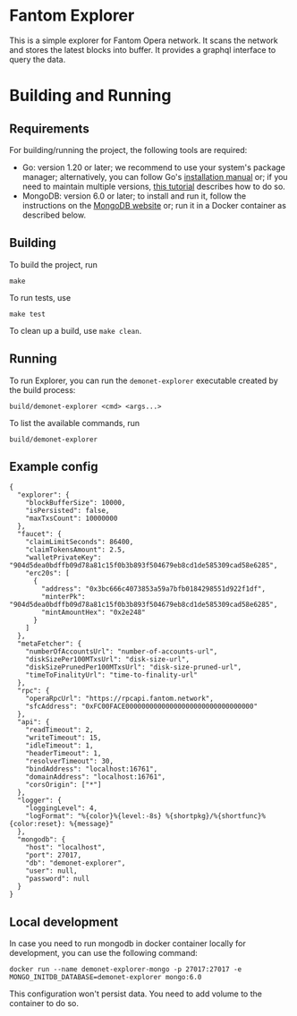 Fantom Explorer
===============

This is a simple explorer for Fantom Opera network. It scans the network and stores the latest blocks into
buffer. It provides a graphql interface to query the data.

# Building and Running

## Requirements

For building/running the project, the following tools are required:
* Go: version 1.20 or later; we recommend to use your system's package manager; alternatively, you can follow Go's
[installation manual](https://go.dev/doc/install) or; if you need to maintain multiple versions,
[this tutorial](https://go.dev/doc/manage-install) describes how to do so.
* MongoDB: version 6.0 or later; to install and run it, follow the instructions on the
[MongoDB website](https://docs.mongodb.com/manual/installation/) or; run it in a Docker container as described
below.

## Building

To build the project, run
```
make
```

To run tests, use
```
make test
```
To clean up a build, use `make clean`.

## Running

To run Explorer, you can run the `demonet-explorer` executable created by the build process:
```
build/demonet-explorer <cmd> <args...>
```
To list the available commands, run
```
build/demonet-explorer
```

## Example config
```
{
  "explorer": {
    "blockBufferSize": 10000,
    "isPersisted": false,
    "maxTxsCount": 10000000
  },
  "faucet": {
    "claimLimitSeconds": 86400,
    "claimTokensAmount": 2.5,
    "walletPrivateKey": "904d5dea0bdffb09d78a81c15f0b3b893f504679eb8cd1de585309cad58e6285",
    "erc20s": [
      {
        "address": "0x3bc666c4073853a59a7bfb0184298551d922f1df",
        "minterPk": "904d5dea0bdffb09d78a81c15f0b3b893f504679eb8cd1de585309cad58e6285",
        "mintAmountHex": "0x2e248"
      }
    ]
  },
  "metaFetcher": {
    "numberOfAccountsUrl": "number-of-accounts-url",
    "diskSizePer100MTxsUrl": "disk-size-url",
    "diskSizePrunedPer100MTxsUrl": "disk-size-pruned-url",
    "timeToFinalityUrl": "time-to-finality-url"
  },
  "rpc": {
    "operaRpcUrl": "https://rpcapi.fantom.network",
    "sfcAddress": "0xFC00FACE00000000000000000000000000000000"
  },
  "api": {
    "readTimeout": 2,
    "writeTimeout": 15,
    "idleTimeout": 1,
    "headerTimeout": 1,
    "resolverTimeout": 30,
    "bindAddress": "localhost:16761",
    "domainAddress": "localhost:16761",
    "corsOrigin": ["*"]
  },
  "logger": {
    "loggingLevel": 4,
    "logFormat": "%{color}%{level:-8s} %{shortpkg}/%{shortfunc}%{color:reset}: %{message}"
  },
  "mongodb": {
    "host": "localhost",
    "port": 27017,
    "db": "demonet-explorer",
    "user": null,
    "password": null
  }
}
```

## Local development
In case you need to run mongodb in docker container locally for development, you can use the following command:
```
docker run --name demonet-explorer-mongo -p 27017:27017 -e MONGO_INITDB_DATABASE=demonet-explorer mongo:6.0
```
This configuration won't persist data. You need to add volume to the container to do so.